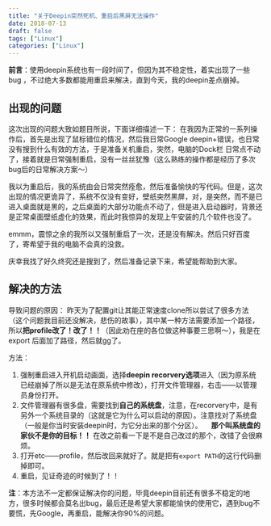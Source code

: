 ```yaml
---
title: "关于Deepin突然死机、重启后黑屏无法操作"
date: 2018-07-13
draft: false
tags: ["Linux"]
categories: ["Linux"] 
---
```


**前言**：使用deepin系统也有一段时间了，但因为其不稳定性，着实出现了一些bug ，不过绝大多数都能用重启来解决，直到今天，我的deepin差点崩掉。

## 出现的问题
这次出现的问题大致如题目所说，下面详细描述一下：
在我因为正常的一系列操作后，首先是出现了鼠标错位的情况，然后我日常Google deepin+错误，也日常没有搜到什么有效的方法，于是准备关机重启，突然，电脑的Dock栏 日常点不动了，接着就是日常强制重启，没有一丝丝犹豫（这么熟练的操作都是经历了多次bug后的日常解决方案～）

我以为重启后，我的系统由会日常突然痊愈，然后准备愉快的写代码。但是，这次出现的情况更诡异了，系统不仅没有变好，壁纸突然黑屏，对，是突然，而不是已进入桌面就是黑的，之后桌面的大部分功能点不动了，但是进入启动器时，背景还是正常桌面壁纸虚化的效果，而此时我惊异的发现上午安装的几个软件也没了。

emmm，震惊之余的我所以又强制重启了一次，还是没有解决。然后只好百度了，寄希望于我的电脑不会真的没救。

庆幸我找了好久终究还是搜到了，然后准备记录下来，希望能帮助到大家。

## 解决的方法

导致问题的原因：
昨天为了配置git让其能正常速度clone所以尝试了很多方法（这个问题我目前还没解决，悲伤的故事），其中某一种方法需要添加一个路径，所以**把profile改了！改了！！**（因此劝在座的各位做这种事要三思啊～），我是在export 后面加了路径，然后就gg了。

方法：
1. 强制重启进入开机启动画面，选择**deepin recorvery选项**进入（因为原系统已经崩掉了所以是无法在原系统中修改），打开文件管理器，右击——以管理员身份打开。
2. 文件管理器有很多盘，需要找到**自己的系统盘**，注意，在recorvery中，是有另外一个系统目录的（这就是它为什么可以启动的原因）。注意找对了系统盘（一般是你当时安装deepin时，为它分出来的那个分区）。
　**那个叫系统盘的家伙不是你的目标！！** 在改之前看一下是不是自己改过的那个，改错了会很麻烦。
3. 打开etc——profile，然后改回来就好了。就是把有`export PATH`的这行代码删掉即可。
4. 重启，见证奇迹的时候到了！！ 

**注**：本方法不一定都保证解决你的问题，毕竟deepin目前还有很多不稳定的地方，很多时候都会莫名出bug，最后还是希望大家都能愉快的使用它，遇到bug不要慌，先Google，再重启，能解决你90%的问题。


